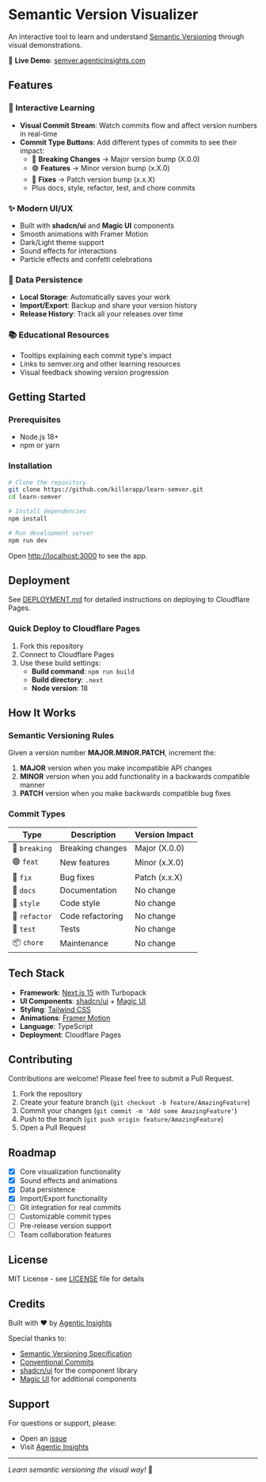# Semantic Version Visualizer

An interactive tool to learn and understand [Semantic Versioning](https://semver.org) through visual demonstrations.

🚀 **Live Demo**: [semver.agenticinsights.com](https://semver.agenticinsights.com)

## Features

### 🎯 Interactive Learning
- **Visual Commit Stream**: Watch commits flow and affect version numbers in real-time
- **Commit Type Buttons**: Add different types of commits to see their impact:
  - 🔴 **Breaking Changes** → Major version bump (X.0.0)
  - 🟢 **Features** → Minor version bump (x.X.0)
  - 🔵 **Fixes** → Patch version bump (x.x.X)
  - Plus docs, style, refactor, test, and chore commits

### ✨ Modern UI/UX
- Built with **shadcn/ui** and **Magic UI** components
- Smooth animations with Framer Motion
- Dark/Light theme support
- Sound effects for interactions
- Particle effects and confetti celebrations

### 💾 Data Persistence
- **Local Storage**: Automatically saves your work
- **Import/Export**: Backup and share your version history
- **Release History**: Track all your releases over time

### 📚 Educational Resources
- Tooltips explaining each commit type's impact
- Links to semver.org and other learning resources
- Visual feedback showing version progression

## Getting Started

### Prerequisites
- Node.js 18+
- npm or yarn

### Installation

```bash
# Clone the repository
git clone https://github.com/killerapp/learn-semver.git
cd learn-semver

# Install dependencies
npm install

# Run development server
npm run dev
```

Open [http://localhost:3000](http://localhost:3000) to see the app.

## Deployment

See [DEPLOYMENT.md](DEPLOYMENT.md) for detailed instructions on deploying to Cloudflare Pages.

### Quick Deploy to Cloudflare Pages

1. Fork this repository
2. Connect to Cloudflare Pages
3. Use these build settings:
   - **Build command**: `npm run build`
   - **Build directory**: `.next`
   - **Node version**: 18

## How It Works

### Semantic Versioning Rules

Given a version number **MAJOR.MINOR.PATCH**, increment the:

1. **MAJOR** version when you make incompatible API changes
2. **MINOR** version when you add functionality in a backwards compatible manner
3. **PATCH** version when you make backwards compatible bug fixes

### Commit Types

| Type | Description | Version Impact |
|------|-------------|----------------|
| 🔴 `breaking` | Breaking changes | Major (X.0.0) |
| 🟢 `feat` | New features | Minor (x.X.0) |
| 🔵 `fix` | Bug fixes | Patch (x.x.X) |
| 📝 `docs` | Documentation | No change |
| 🎨 `style` | Code style | No change |
| 🔧 `refactor` | Code refactoring | No change |
| 🧪 `test` | Tests | No change |
| 📦 `chore` | Maintenance | No change |

## Tech Stack

- **Framework**: [Next.js 15](https://nextjs.org) with Turbopack
- **UI Components**: [shadcn/ui](https://ui.shadcn.com) + [Magic UI](https://magicui.design)
- **Styling**: [Tailwind CSS](https://tailwindcss.com)
- **Animations**: [Framer Motion](https://www.framer.com/motion)
- **Language**: TypeScript
- **Deployment**: Cloudflare Pages

## Contributing

Contributions are welcome! Please feel free to submit a Pull Request.

1. Fork the repository
2. Create your feature branch (`git checkout -b feature/AmazingFeature`)
3. Commit your changes (`git commit -m 'Add some AmazingFeature'`)
4. Push to the branch (`git push origin feature/AmazingFeature`)
5. Open a Pull Request

## Roadmap

- [x] Core visualization functionality
- [x] Sound effects and animations
- [x] Data persistence
- [x] Import/Export functionality
- [ ] Git integration for real commits
- [ ] Customizable commit types
- [ ] Pre-release version support
- [ ] Team collaboration features

## License

MIT License - see [LICENSE](LICENSE) file for details

## Credits

Built with ❤️ by [Agentic Insights](https://agenticinsights.com)

Special thanks to:
- [Semantic Versioning Specification](https://semver.org)
- [Conventional Commits](https://www.conventionalcommits.org)
- [shadcn/ui](https://ui.shadcn.com) for the component library
- [Magic UI](https://magicui.design) for additional components

## Support

For questions or support, please:
- Open an [issue](https://github.com/killerapp/learn-semver/issues)
- Visit [Agentic Insights](https://agenticinsights.com)

---

*Learn semantic versioning the visual way!* 🚀